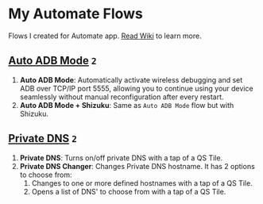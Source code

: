 # My Automate Flows

Flows I created for Automate app. [Read Wiki](https://github.com/rahaaatul/automate-flows/wiki/Home) to learn more. 

## [Auto ADB Mode](https://github.com/rahaaatul/automate-flows/tree/main/Auto%20ADB%20Mode) `2`

1. **Auto ADB Mode**: Automatically activate wireless debugging and set ADB over TCP/IP port 5555, allowing you to continue using your device seamlessly without manual reconfiguration after every restart.
2. **Auto ADB Mode + Shizuku**: Same as ``Auto ADB Mode`` flow but with Shizuku.

## [Private DNS](https://github.com/rahaaatul/automate-flows/tree/main/Private%20DNS) `2`

1. **Private DNS**: Turns on/off private DNS with a tap of a QS Tile.
2. **Private DNS Changer**: Changes Private DNS hostname. It has 2 options to choose from:
    1. Changes to one or more defined hostnames with a tap of a QS Tile.
    2. Opens a list of DNS' to choose from with a tap of a QS Tile.
